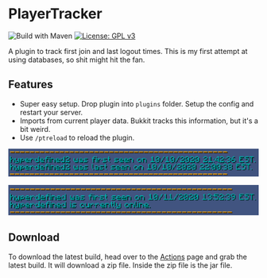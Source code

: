 # PlayerTracker
![Build with Maven](https://github.com/DESTROYMC-NET/PlayerTracker/workflows/Build%20with%20Maven/badge.svg) [![License: GPL v3](https://img.shields.io/badge/License-GPLv3-blue.svg)](https://www.gnu.org/licenses/gpl-3.0)

A plugin to track first join and last logout times. This is my first attempt at using databases, so shit might hit the fan.
## Features
- Super easy setup. Drop plugin into `plugins` folder. Setup the config and restart your server.
- Imports from current player data. Bukkit tracks this information, but it's a bit weird.
- Use `/ptreload` to reload the plugin.

![Image](https://raw.githubusercontent.com/DESTROYMC-NET/PlayerTracker/master/image1.png)

![Image](https://raw.githubusercontent.com/DESTROYMC-NET/PlayerTracker/master/image2.png)
## Download
To download the latest build, head over to the [Actions](https://github.com/DESTROYMC-NET/PlayerTracker/actions) page and grab the latest build. It will download a zip file. Inside the zip file is the jar file.
